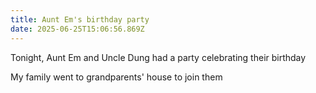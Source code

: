 ```yaml
---
title: Aunt Em's birthday party
date: 2025-06-25T15:06:56.869Z
---
```


Tonight, Aunt Em and Uncle Dung had a party celebrating their birthday

My family went to grandparents' house to join them

